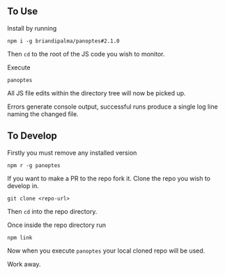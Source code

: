 To Use
------

Install by running

`npm i -g briandipalma/panoptes#2.1.0`

Then `cd` to the root of the JS code you wish to monitor.

Execute

`panoptes`

All JS file edits within the directory tree will now be picked up.

Errors generate console output, successful runs produce a single log line naming the changed file.

To Develop
----------

Firstly you must remove any installed version

`npm r -g panoptes`

If you want to make a PR to the repo fork it.
Clone the repo you wish to develop in.

`git clone <repo-url>`

Then `cd` into the repo directory.

Once inside the repo directory run

`npm link`

Now when you execute `panoptes` your local cloned repo will be used.

Work away.
